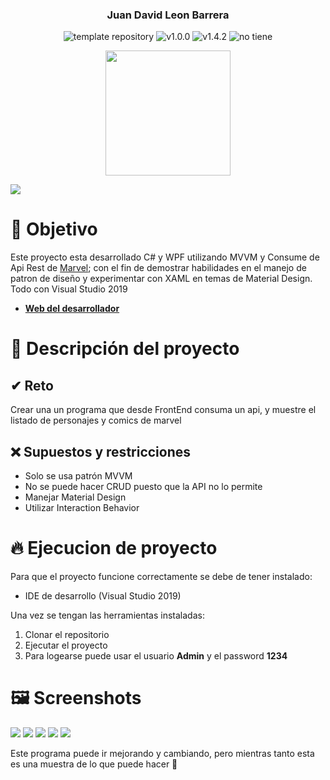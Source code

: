
<p align="center">
    <h3 align="center">Juan David Leon Barrera</h3>
	<p align="center">
		<img src="https://img.shields.io/badge/.NET-5C2D91?logo=.net&logoColor=white" alt="template repository">
		<img src="https://img.shields.io/static/v1?label=proyecto&message=WPF&color=white" alt="v1.0.0">
		<img src="https://img.shields.io/static/v1?label=version&message=1.4.2&color=red" alt="v1.4.2">
		<img src="https://img.shields.io/static/v1?label=licencia&message=wilmilcard&color=green" alt="no tiene">
	</p>
    <p align="center">
        <a href="https://nevergate.com.co/"><img src="https://nevergate.com.co/otros/portafolio/images/logo.png" width="200"></a>
    </p>
</p>

<img src="https://nevergate.com.co/otros/images/git/wpf_marvel/5.png">

# 🚩 Objetivo

Este proyecto esta desarrollado C# y WPF utilizando MVVM y Consume de Api Rest de [Marvel](https://developer.marvel.com/); con el fin de demostrar habilidades en el manejo de
patron de diseño y experimentar con XAML en temas de Material Design. Todo con Visual Studio 2019

- **[Web del desarrollador](https://nevergate.com.co/)**

# 📄 Descripción del proyecto

## ✔ Reto

Crear una un programa que desde FrontEnd consuma un api, y muestre el listado de personajes y comics de marvel

## ❌ Supuestos y restricciones

- Solo se usa patrón MVVM
- No se puede hacer CRUD puesto que la API no lo permite
- Manejar Material Design
- Utilizar Interaction Behavior

# 🔥 Ejecucion de proyecto

Para que el proyecto funcione correctamente se debe de tener instalado:

- IDE de desarrollo (Visual Studio 2019)

Una vez se tengan las herramientas instaladas:

1. Clonar el repositorio
2. Ejecutar el proyecto
3. Para logearse puede usar el usuario **Admin** y el password **1234**

# 🖼 Screenshots
<img src="https://nevergate.com.co/otros/images/git/wpf_marvel/1.png">
<img src="https://nevergate.com.co/otros/images/git/wpf_marvel/2.png">
<img src="https://nevergate.com.co/otros/images/git/wpf_marvel/3.png">
<img src="https://nevergate.com.co/otros/images/git/wpf_marvel/4.png">
<img src="https://nevergate.com.co/otros/images/git/wpf_marvel/6.png">

Este programa puede ir mejorando y cambiando, pero mientras tanto esta es una muestra de lo que puede hacer 🛴
